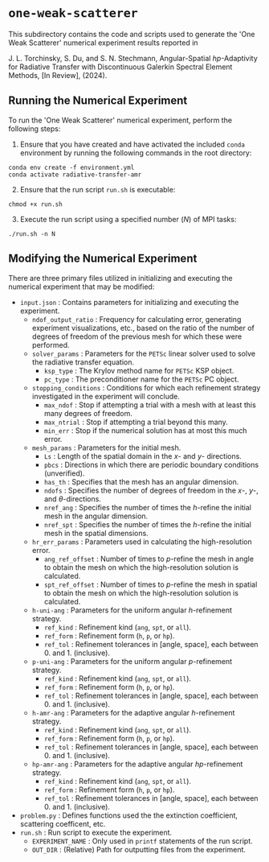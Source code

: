 `one-weak-scatterer`
================================================================================

This subdirectory contains the code and scripts used to generate the 'One Weak Scatterer' numerical experiment results reported in

J. L. Torchinsky, S. Du, and S. N. Stechmann, Angular-Spatial *hp*-Adaptivity for Radiative Transfer with Discontinuous Galerkin Spectral Element Methods, [In Review], (2024).

Running the Numerical Experiment
--------------------------------------------------------------------------------

To run the 'One Weak Scatterer' numerical experiment, perform the following steps:

1. Ensure that you have created and have activated the included `conda` environment by running the following commands in the root directory:

```
conda env create -f environment.yml
conda activate radiative-transfer-amr
```

2. Ensure that the run script `run.sh` is executable:

```
chmod +x run.sh
```

3. Execute the run script using a specified number ($N$) of MPI tasks:

```
./run.sh -n N
```

Modifying the Numerical Experiment
--------------------------------------------------------------------------------

There are three primary files utilized in initializing and executing the numerical experiment that may be modified:
- `input.json` : Contains parameters for initializing and executing the experiment.
    - `ndof_output_ratio` : Frequency for calculating error, generating experiment visualizations, etc., based on the ratio of the number of degrees of freedom of the previous mesh for which these were performed.
    - `solver_params` : Parameters for the `PETSc` linear solver used to solve the radiative transfer equation.
        - `ksp_type` : The Krylov method name for `PETSc` KSP object.
        - `pc_type` : The preconditioner name for the `PETSc` PC object.
    - `stopping_conditions` : Conditions for which each refinement strategy investigated in the experiment will conclude.
        - `max_ndof` : Stop if attempting a trial with a mesh with at least this many degrees of freedom.
        - `max_ntrial` : Stop if attempting a trial beyond this many.
        - `min_err` : Stop if the numerical solution has at most this much error.
    - `mesh_params` : Parameters for the initial mesh.
        - `Ls` : Length of the spatial domain in the $x$- and $y$- directions.
        - `pbcs` : Directions in which there are periodic boundary conditions (unverified).
        - `has_th` : Specifies that the mesh has an angular dimension.
        - `ndofs` : Specifies the number of degrees of freedom in the $x$-, $y$-, and $\theta$-directions.
        - `nref_ang` : Specifies the number of times the *h*-refine the initial mesh in the angular dimension.
        - `nref_spt` : Specifies the number of times the *h*-refine the initial mesh in the spatial dimensions.
    - `hr_err_params` : Parameters used in calculating the high-resolution error.
        - `ang_ref_offset` : Number of times to *p*-refine the mesh in angle to obtain the mesh on which the high-resolution solution is calculated.
        - `spt_ref_offset` : Number of times to *p*-refine the mesh in spatial to obtain the mesh on which the high-resolution solution is calculated.
    - `h-uni-ang` : Parameters for the uniform angular *h*-refinement strategy.
        - `ref_kind` : Refinement kind (`ang`, `spt`, or `all`).
        - `ref_form` : Refinement form (`h`, `p`, or `hp`).
        - `ref_tol` : Refinement tolerances in [angle, space], each between 0. and 1. (inclusive).
    - `p-uni-ang` : Parameters for the uniform angular *p*-refinement strategy.
        - `ref_kind` : Refinement kind (`ang`, `spt`, or `all`).
        - `ref_form` : Refinement form (`h`, `p`, or `hp`).
        - `ref_tol` : Refinement tolerances in [angle, space], each between 0. and 1. (inclusive).
    - `h-amr-ang` : Parameters for the adaptive angular *h*-refinement strategy.
        - `ref_kind` : Refinement kind (`ang`, `spt`, or `all`).
        - `ref_form` : Refinement form (`h`, `p`, or `hp`).
        - `ref_tol` : Refinement tolerances in [angle, space], each between 0. and 1. (inclusive).
    - `hp-amr-ang` : Parameters for the adaptive angular *hp*-refinement strategy.
        - `ref_kind` : Refinement kind (`ang`, `spt`, or `all`).
        - `ref_form` : Refinement form (`h`, `p`, or `hp`).
        - `ref_tol` : Refinement tolerances in [angle, space], each between 0. and 1. (inclusive).
- `problem.py` : Defines functions used the the extinction coefficient, scattering coefficent, etc.
- `run.sh` : Run script to execute the experiment.
    - `EXPERIMENT_NAME` : Only used in `printf` statements of the run script.
    - `OUT_DIR` : (Relative) Path for outputting files from the experiment.